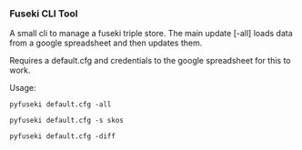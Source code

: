 ### Fuseki CLI Tool
A small cli to manage a fuseki triple store. 
The main update [-all] loads data from a google spreadsheet and then updates them.

Requires a default.cfg and credentials to the google spreadsheet for this to work.


Usage:


    pyfuseki default.cfg -all

    pyfuseki default.cfg -s skos

    pyfuseki default.cfg -diff
    
    



